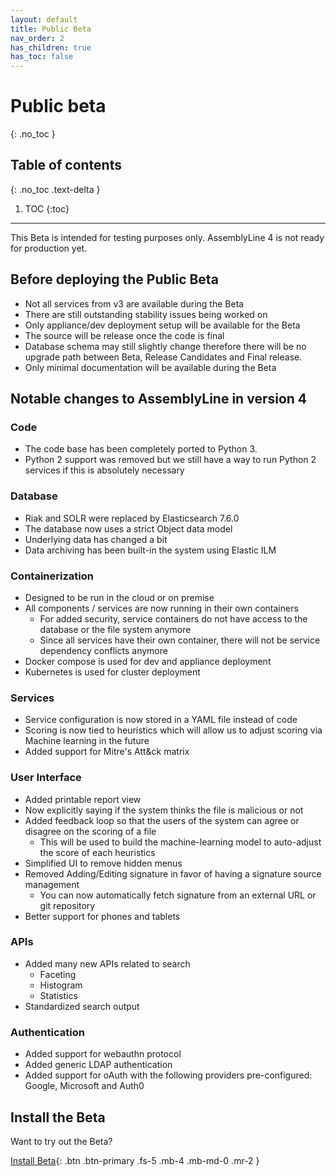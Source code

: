 ```yaml
---
layout: default
title: Public Beta
nav_order: 2
has_children: true
has_toc: false
---
```


# Public beta
{: .no_toc }

## Table of contents
{: .no_toc .text-delta }

1. TOC
{:toc}

---

This Beta is intended for testing purposes only. AssemblyLine 4 is not ready for production yet.

## Before deploying the Public Beta

- Not all services from v3 are available during the Beta
- There are still outstanding stability issues being worked on
- Only appliance/dev deployment setup will be available for the Beta
- The source will be release once the code is final
- Database schema may still slightly change therefore there will be no upgrade path between Beta, Release Candidates and Final release.
- Only minimal documentation will be available during the Beta

## Notable changes to AssemblyLine in version 4

### Code

- The code base has been completely ported to Python 3. 
- Python 2 support was removed but we still have a way to run Python 2 services if this is absolutely necessary

### Database

- Riak and SOLR were replaced by Elasticsearch 7.6.0 
- The database now uses a strict Object data model
- Underlying data has changed a bit
- Data archiving has been built-in the system using Elastic ILM 

### Containerization

- Designed to be run in the cloud or on premise
- All components / services are now running in their own containers
    - For added security, service containers do not have access to the database or the file system anymore
    - Since all services have their own container, there will not be service dependency conflicts anymore
- Docker compose is used for dev and appliance deployment 
- Kubernetes is used for cluster deployment

### Services
    
- Service configuration is now stored in a YAML file instead of code
- Scoring is now tied to heuristics which will allow us to adjust scoring via Machine learning in the future
- Added support for Mitre's Att&ck matrix 

### User Interface

- Added printable report view
- Now explicitly saying if the system thinks the file is malicious or not
- Added feedback loop so that the users of the system can agree or disagree on the scoring of a file
    - This will be used to build the machine-learning model to auto-adjust the score of each heuristics
- Simplified UI to remove hidden menus
- Removed Adding/Editing signature in favor of having a signature source management
    - You can now automatically fetch signature from an external URL or git repository
- Better support for phones and tablets

### APIs

- Added many new APIs related to search
    - Faceting
    - Histogram
    - Statistics
- Standardized search output

### Authentication

- Added support for webauthn protocol
- Added generic LDAP authentication 
- Added support for oAuth with the following providers pre-configured: Google, Microsoft and Auth0

## Install the Beta

Want to try out the Beta?

[Install Beta](./public_beta/install.html){: .btn .btn-primary .fs-5 .mb-4 .mb-md-0 .mr-2 }

